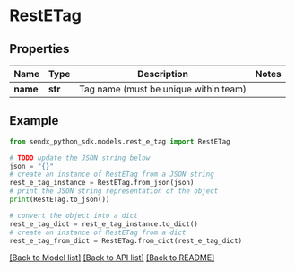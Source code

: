 # RestETag


## Properties

Name | Type | Description | Notes
------------ | ------------- | ------------- | -------------
**name** | **str** | Tag name (must be unique within team) | 

## Example

```python
from sendx_python_sdk.models.rest_e_tag import RestETag

# TODO update the JSON string below
json = "{}"
# create an instance of RestETag from a JSON string
rest_e_tag_instance = RestETag.from_json(json)
# print the JSON string representation of the object
print(RestETag.to_json())

# convert the object into a dict
rest_e_tag_dict = rest_e_tag_instance.to_dict()
# create an instance of RestETag from a dict
rest_e_tag_from_dict = RestETag.from_dict(rest_e_tag_dict)
```
[[Back to Model list]](../README.md#documentation-for-models) [[Back to API list]](../README.md#documentation-for-api-endpoints) [[Back to README]](../README.md)


